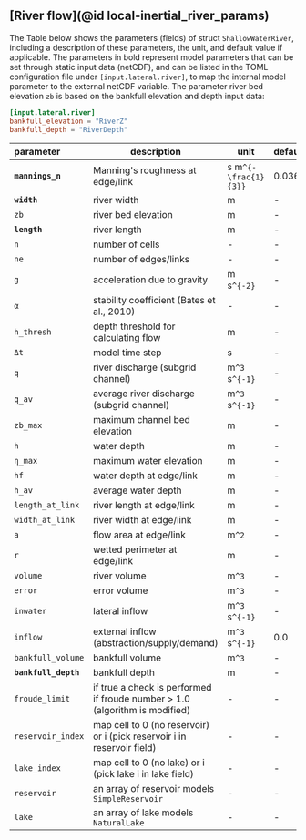 ## [River flow](@id local-inertial_river_params)
The Table below shows the parameters (fields) of struct `ShallowWaterRiver`, including a
description of these parameters, the unit, and default value if applicable. The parameters
in bold represent model parameters that can be set through static input data (netCDF), and
can be listed in the TOML configuration file under `[input.lateral.river]`, to map the
internal model parameter to the external netCDF variable. The parameter river bed elevation
`zb` is based on the bankfull elevation and depth input data:

```toml
[input.lateral.river]
bankfull_elevation = "RiverZ"
bankfull_depth = "RiverDepth"
```

|  parameter  | description  	  | unit  | default |
|:--------------- | ------------------| ----- | -------- |
| **`mannings_n`**    |  Manning's roughness at edge/link| s m``^{-\frac{1}{3}}`` | 0.036 |
| **`width`**    |  river width | m | - |
| `zb`    |  river bed elevation | m | - |
| **`length`**    |  river length | m | - |
| `n`   |  number of cells | - | - |
| `ne`    |  number of edges/links | - | - |
| `g`    |  acceleration due to gravity | m s``^{-2}`` | - |
| `α`    |  stability coefficient (Bates et al., 2010) | - | - |
| `h_thresh`    |  depth threshold for calculating flow | m | - |
| `Δt`    |  model time step | s | - |
| `q`    |  river discharge (subgrid channel) | m``^3`` s``^{-1}`` | - |
| `q_av`    |  average river discharge (subgrid channel) | m``^3`` s``^{-1}`` | - |
| `zb_max`    | maximum channel bed elevation | m | - |
| `h`    | water depth | m | - |
| `η_max`    | maximum water elevation | m | - |
| `hf`    | water depth at edge/link | m | - |
| `h_av`    | average water depth | m | - |
| `length_at_link`    | river length at edge/link | m | - |
| `width_at_link`    | river width at edge/link | m | - |
| `a`    | flow area at edge/link | m``^2`` | - |
| `r`    | wetted perimeter at edge/link | m | - |
| `volume`    | river volume | m``^3`` | - |
| `error`    | error volume | m``^3`` | - |
| `inwater`    | lateral inflow | m``^3`` s``^{-1}`` | - |
| `inflow`        | external inflow (abstraction/supply/demand) | m``^3`` s``^{-1}``| 0.0 |
| `bankfull_volume`    | bankfull volume | m``^3`` | - |
| **`bankfull_depth`**    | bankfull depth | m | - |
| `froude_limit`    | if true a check is performed if froude number > 1.0 (algorithm is modified) | - | - |
| `reservoir_index`   |  map cell to 0 (no reservoir) or i (pick reservoir i in reservoir field) | - | - |
| `lake_index`   |  map cell to 0 (no lake) or i (pick lake i in lake field) | - | - |
| `reservoir`    | an array of reservoir models `SimpleReservoir` | - | - |
| `lake` | an array of lake models `NaturalLake` | - | - |